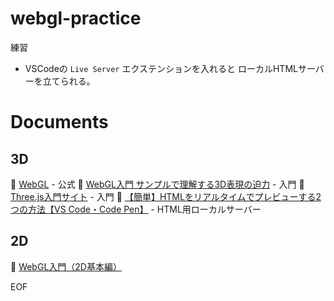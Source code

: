 # webgl-practice

練習  

* VSCodeの `Live Server` エクステンションを入れると ローカルHTMLサーバーを立てられる。  

# Documents

## 3D

📖 [WebGL](https://www.khronos.org/webgl/) - 公式
📖 [WebGL入門 サンプルで理解する3D表現の迫力](https://ics.media/entry/2328/) - 入門
📖 [Three.js入門サイト](https://ics.media/tutorial-three/) - 入門
📖 [【簡単】HTMLをリアルタイムでプレビューする2つの方法【VS Code・Code Pen】](https://rilaks.jp/blog/html-preview/) - HTML用ローカルサーバー

## 2D

📖 [WebGL入門（2D基本編）](https://medium.com/veltra-engineering/webgl-2d-a9c7a7d89fb8)

EOF
